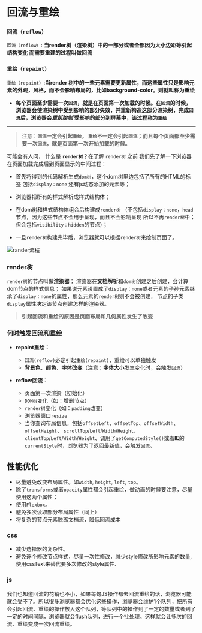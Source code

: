 # 回流与重绘

### `回流（reflow）`

 `回流（reflow）`: **当render树（渲染树）中的一部分或者全部因为大小边距等引起结构变化 而需要重建的过程叫做回流**

### `重绘（repaint）`

 `重绘（repaint）`:**当render 树中的一些元素需要更新属性，而这些属性只是影响元素的外观，风格，而不会影响布局的，比如background-color。则就叫称为重绘**

- **每个页面至少需要一次`回流`，就是在页面第一次加载的时候。在`回流`的时候，浏览器会使渲染树中受到影响的部分失效，并重新构造这部分渲染树，完成`回流`后，浏览器会*重新绘制* 受影响的部分到屏幕中，该过程称为`重绘`**

---

> 注意：**`回流`一定会引起`重绘`， `重绘`不一定会引起`回流`；而且每个页面都至少需要一次`回流`，就是页面第一次开始加载的时候。**

可能会有人问， 什么是 **`render树`**？在了解 `render树` 之前 我们先了解一下浏览器在页面加载完成后到页面显示的中间过程：

- 首先将得到的代码解析生成`dom树`，这个dom树里边包括了所有的HTML的标签 包括`display：none` 还有js动态添加的元素等；
- 浏览器把所有的样式解析成样式结构体；
- 在dom树和样式结构体组合后构建成`render树` （不包括`display：none`，`head`节点，因为这些节点不会用于呈现，而且不会影响呈现 所以不再`render树`中； 但会包括`visibility：hidden`的节点）；

- 一旦`render树`构建完毕后，浏览器就可以根据`render树`来绘制页面了。

![rander流程](https://any-cross-1252921383.cos.ap-hongkong.myqcloud.com/test-image/reflux-%20redraw.jpg)

### render树

  `render树`的节点叫做**渲染器**； 渲染器在**文档解析**和`dom树`创建之后创建，会计算dom节点的样式信息；
如果说元素设置成了`display：none`或者元素的子孙元素继承了`display：none`的属性，那么元素的`render树`则不会被创建， 节点的子类`display`属性决定该节点创建怎样的渲染器。

> **引起回流和重绘的原因是页面布局和几何属性发生了改变**

### 何时触发回流和重绘

- **repaint重绘：**
  - `回流(reflow)`必定引起`重绘(repaint)`，重绘可以单独触发
  - **背景色**、**颜色**、**字体改变**（注意：**字体大小**发生变化时，会触发`回流`）

- **reflow回流**：
  - 页面第一次渲染（初始化）
  - `DOM树`变化（如：增删节点）
  - `render树`变化（如：`padding`改变）
  - 浏览器窗口`resize`
  - 当你查询布局信息，包括`offsetLeft`、`offsetTop`、`offsetWidth`、`offsetHeight`、 `scrollTop`/`Left`/`Width`/`Height`、`clientTop`/`Left`/`Width`/`Height`、调用了`getComputedStyle()`或者**IE**的`currentStyle`时，浏览器为了返回最新值，会触发`回流`。

## 性能优化

- 尽量避免改变布局属性。如`width`, `height`, `left`, `top`。
- 除了`transforms`或者`opacity`属性都会引起重绘，做动画的时候要注意，尽量使用这两个属性；
- 使用`Flexbox`。
- 避免多次读取部分布局属性（同上）
- 将复杂的节点元素脱离文档流，降低回流成本

### css

- 减少选择器的复杂性。
- 避免逐个修改节点样式，尽量一次性修改，减少style修改所影响元素的数量,使用cssText来替代要多次修改的style属性.

### js

我们也知道回流的花销也不小，如果每句JS操作都去回流重绘的话，浏览器可能就会受不了。所以很多浏览器都会优化这些操作，浏览器会维护1个队列，把所有会引起回流、重绘的操作放入这个队列，等队列中的操作到了一定的数量或者到了一定的时间间隔，浏览器就会flush队列，进行一个批处理。这样就会让多次的回流、重绘变成一次回流重绘。

